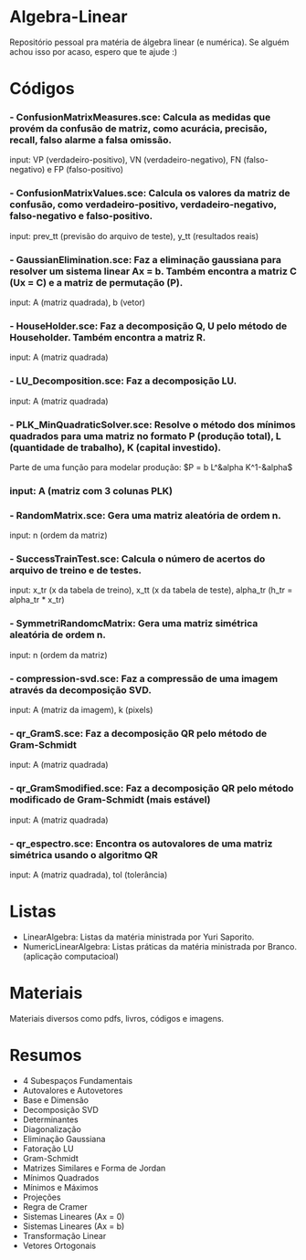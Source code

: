 # Algebra-Linear
Repositório pessoal pra matéria de álgebra linear (e numérica).
Se alguém achou isso por acaso, espero que te ajude :)

# Códigos
### - ConfusionMatrixMeasures.sce: Calcula as medidas que provém da confusão de matriz, como acurácia, precisão, recall, falso alarme a falsa omissão.
input: VP (verdadeiro-positivo), VN (verdadeiro-negativo), FN (falso-negativo) e FP (falso-positivo)

### - ConfusionMatrixValues.sce: Calcula os valores da matriz de confusão, como verdadeiro-positivo, verdadeiro-negativo, falso-negativo e falso-positivo.
input: prev_tt (previsão do arquivo de teste), y_tt (resultados reais)

### - GaussianElimination.sce: Faz a eliminação gaussiana para resolver um sistema linear Ax = b. Também encontra a matriz C (Ux = C) e a matriz de permutação (P).
input: A (matriz quadrada), b (vetor)

### - HouseHolder.sce: Faz a decomposição Q, U pelo método de Householder. Também encontra a matriz R.
input: A (matriz quadrada)

### - LU_Decomposition.sce: Faz a decomposição LU.
input: A (matriz quadrada)

### - PLK_MinQuadraticSolver.sce: Resolve o método dos mínimos quadrados para uma matriz no formato P (produção total), L (quantidade de trabalho), K (capital investido).
Parte de uma função para modelar produção: $P = b L^&alpha K^1-&alpha$
### input: A (matriz com 3 colunas PLK) 

### - RandomMatrix.sce: Gera uma matriz aleatória de ordem n.
input: n (ordem da matriz)

### - SuccessTrainTest.sce: Calcula o número de acertos do arquivo de treino e de testes.
input: x_tr (x da tabela de treino), x_tt (x da tabela de teste), alpha_tr (h_tr = alpha_tr * x_tr)

### - SymmetriRandomcMatrix: Gera uma matriz simétrica aleatória de ordem n.
input: n (ordem da matriz)

### - compression-svd.sce: Faz a compressão de uma imagem através da decomposição SVD.
input: A (matriz da imagem), k (pixels)

### - qr_GramS.sce: Faz a decomposição QR pelo método de Gram-Schmidt
input: A (matriz quadrada)

### - qr_GramSmodified.sce: Faz a decomposição QR pelo método modificado de Gram-Schmidt (mais estável)
input: A (matriz quadrada)

### - qr_espectro.sce: Encontra os autovalores de uma matriz simétrica usando o algoritmo QR
input: A (matriz quadrada), tol (tolerância)

# Listas

- LinearAlgebra: Listas da matéria ministrada por Yuri Saporito.
- NumericLinearAlgebra: Listas práticas da matéria ministrada por Branco. (aplicação computacioal)

# Materiais

Materiais diversos como pdfs, livros, códigos e imagens.

# Resumos

- 4 Subespaços Fundamentais
- Autovalores e Autovetores
- Base e Dimensão
- Decomposição SVD
- Determinantes
- Diagonalização
- Eliminação Gaussiana
- Fatoração LU
- Gram-Schmidt
- Matrizes Similares e Forma de Jordan
- Mínimos Quadrados
- Mínimos e Máximos
- Projeções
- Regra de Cramer
- Sistemas Lineares (Ax = 0)
- Sistemas Lineares (Ax = b)
- Transformação Linear 
- Vetores Ortogonais
